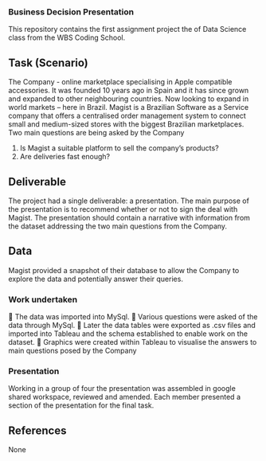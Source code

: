 ### Business Decision Presentation 
This repository contains the first assignment project the of Data Science class from the WBS Coding School.

## Task (Scenario)
The Company - online marketplace specialising in Apple compatible accessories. It was founded 10 years ago in Spain and it has since grown and expanded to other neighbouring countries. Now looking to expand in world markets – here in Brazil.
Magist is a Brazilian Software as a Service company that offers a centralised order management system to connect small and medium-sized stores with the biggest Brazilian marketplaces. 
Two main questions are being asked by the Company
1.	Is Magist a suitable platform to sell the company’s products?
2.	Are deliveries fast enough?

## Deliverable
The project had a single deliverable: a presentation.
The main purpose of the presentation is to recommend whether or not to sign the deal with Magist. The presentation should contain a narrative with information from the dataset addressing the two main questions from the Company.

## Data
Magist provided a snapshot of their database to allow the Company to explore the data and potentially answer their queries. 

### Work undertaken
	The data was imported into MySql. 
	Various questions were asked of the data through MySql.
	Later the data tables were exported as .csv files and imported into Tableau and the schema established to enable work on the dataset.
	Graphics were created within Tableau to visualise the answers to main questions posed by the Company

### Presentation
Working in a group of four the presentation was assembled in google shared workspace, reviewed and amended. 
Each member presented a section of the presentation for the final task.


## References
None

